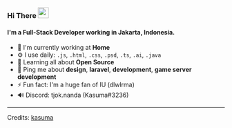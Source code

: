 ### Hi There  <img src="https://media.giphy.com/media/hvRJCLFzcasrR4ia7z/giphy.gif" width="25" height="25">

#### I'm a Full-Stack Developer working in Jakarta, Indonesia.

- 🏢 I'm currently working at **Home**
- ⚙️ I use daily: `.js`, `.html`, `.css`, `.psd`, `.ts`, `.ai`, `.java`
- 🌱 Learning all about **Open Source**
- 💬 Ping me about **design**, **laravel**, **development**, **game server development**
- ⚡️ Fun fact: I'm a huge fan of IU (dlwlrma)
- 🔊 Discord: tjok.nanda (Kasuma#3236)

-----
Credits: [kasuma](https://github.com/kasumabalidps)
